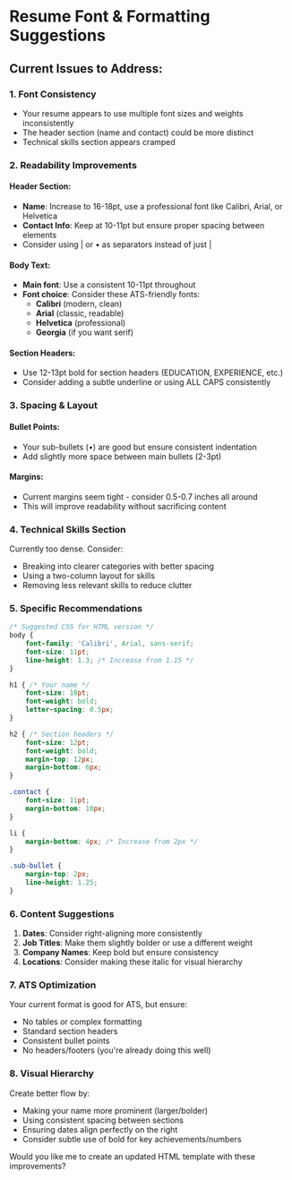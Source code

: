 # Resume Font & Formatting Suggestions

## Current Issues to Address:

### 1. **Font Consistency**
- Your resume appears to use multiple font sizes and weights inconsistently
- The header section (name and contact) could be more distinct
- Technical skills section appears cramped

### 2. **Readability Improvements**

#### Header Section:
- **Name**: Increase to 16-18pt, use a professional font like Calibri, Arial, or Helvetica
- **Contact Info**: Keep at 10-11pt but ensure proper spacing between elements
- Consider using | or • as separators instead of just |

#### Body Text:
- **Main font**: Use a consistent 10-11pt throughout
- **Font choice**: Consider these ATS-friendly fonts:
  - **Calibri** (modern, clean)
  - **Arial** (classic, readable)
  - **Helvetica** (professional)
  - **Georgia** (if you want serif)

#### Section Headers:
- Use 12-13pt bold for section headers (EDUCATION, EXPERIENCE, etc.)
- Consider adding a subtle underline or using ALL CAPS consistently

### 3. **Spacing & Layout**

#### Bullet Points:
- Your sub-bullets (•) are good but ensure consistent indentation
- Add slightly more space between main bullets (2-3pt)

#### Margins:
- Current margins seem tight - consider 0.5-0.7 inches all around
- This will improve readability without sacrificing content

### 4. **Technical Skills Section**
Currently too dense. Consider:
- Breaking into clearer categories with better spacing
- Using a two-column layout for skills
- Removing less relevant skills to reduce clutter

### 5. **Specific Recommendations**

```css
/* Suggested CSS for HTML version */
body {
    font-family: 'Calibri', Arial, sans-serif;
    font-size: 11pt;
    line-height: 1.3; /* Increase from 1.15 */
}

h1 { /* Your name */
    font-size: 18pt;
    font-weight: bold;
    letter-spacing: 0.5px;
}

h2 { /* Section headers */
    font-size: 12pt;
    font-weight: bold;
    margin-top: 12px;
    margin-bottom: 6px;
}

.contact {
    font-size: 11pt;
    margin-bottom: 10px;
}

li {
    margin-bottom: 4px; /* Increase from 2px */
}

.sub-bullet {
    margin-top: 2px;
    line-height: 1.25;
}
```

### 6. **Content Suggestions**

1. **Dates**: Consider right-aligning more consistently
2. **Job Titles**: Make them slightly bolder or use a different weight
3. **Company Names**: Keep bold but ensure consistency
4. **Locations**: Consider making these italic for visual hierarchy

### 7. **ATS Optimization**
Your current format is good for ATS, but ensure:
- No tables or complex formatting
- Standard section headers
- Consistent bullet points
- No headers/footers (you're already doing this well)

### 8. **Visual Hierarchy**
Create better flow by:
- Making your name more prominent (larger/bolder)
- Using consistent spacing between sections
- Ensuring dates align perfectly on the right
- Consider subtle use of bold for key achievements/numbers

Would you like me to create an updated HTML template with these improvements?